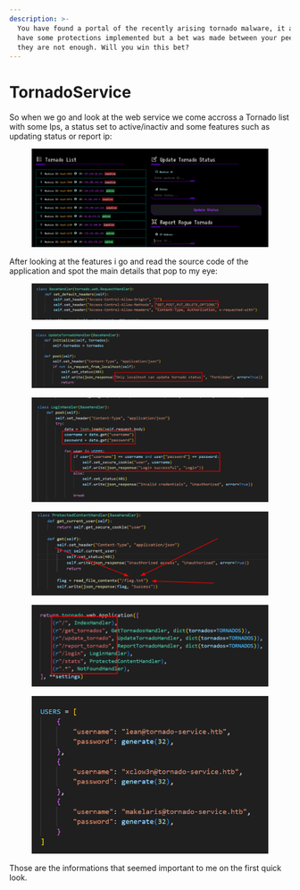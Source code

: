 ```yaml
---
description: >-
  You have found a portal of the recently arising tornado malware, it appears to
  have some protections implemented but a bet was made between your peers that
  they are not enough. Will you win this bet?
---
```


# TornadoService

So when we go and look at the web service we come accross a Tornado list with some Ips, a status set to active/inactiv and some features such as updating status or report ip:

<figure><img src="../../../../../.gitbook/assets/image (16) (1).png" alt=""><figcaption></figcaption></figure>

After looking at the features i go and read the source code of the application and spot the main details that pop to my eye:

<figure><img src="../../../../../.gitbook/assets/image (17) (1).png" alt=""><figcaption></figcaption></figure>

<figure><img src="../../../../../.gitbook/assets/image (18).png" alt=""><figcaption></figcaption></figure>

<figure><img src="../../../../../.gitbook/assets/image (19).png" alt=""><figcaption></figcaption></figure>

<figure><img src="../../../../../.gitbook/assets/image (20).png" alt=""><figcaption></figcaption></figure>

<figure><img src="../../../../../.gitbook/assets/image (21).png" alt=""><figcaption></figcaption></figure>

<figure><img src="../../../../../.gitbook/assets/image (22).png" alt=""><figcaption></figcaption></figure>

Those are the informations that seemed important to me on the first quick look.

